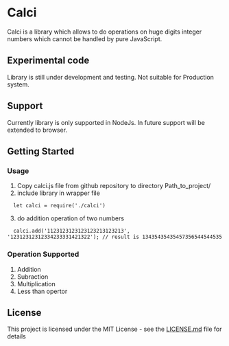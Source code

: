# Calci

Calci is a library which allows to do operations on huge digits integer numbers which cannot be handled by pure JavaScript.

## Experimental code

Library is still under development and testing. Not suitable for Production system.

## Support

Currently library is only supported in NodeJs. In future support will be extended to browser.

## Getting Started

### Usage
1) Copy calci.js file from github repository to directory Path_to_project/
2) include library in wrapper file
```
  let calci = require('./calci')
```
3) do addition operation of two numbers
```
  calci.add('1123123123123123213123213', '12312312312334233331421322'); // result is 13435435435457356544544535
```

### Operation Supported
1) Addition
2) Subraction
3) Multiplication
4) Less than opertor

## License

This project is licensed under the MIT License - see the [LICENSE.md](LICENSE.md) file for details